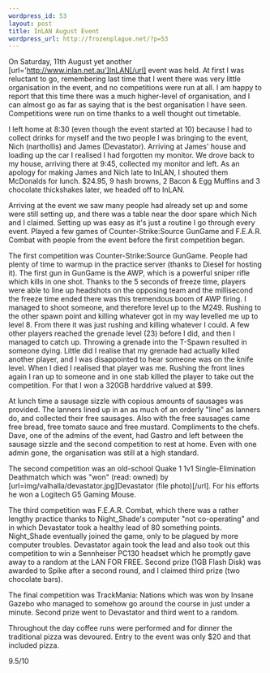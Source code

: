 ```yaml
--- 
wordpress_id: 53
layout: post
title: InLAN August Event
wordpress_url: http://frozenplague.net/?p=53
---
```

On Saturday, 11th August yet another [url='http://www.inlan.net.au']InLAN[/url] event was held. At first I was reluctant to go, remembering last time that I went there was very little organisation in the event, and no competitions were run at all. I am happy to report that this time there was a much higher-level of organisation, and I can almost go as far as saying that is the best organisation I have seen. Competitions were run on time thanks to a well thought out timetable.

I left home at 8:30 (even though the event started at 10) because I had to collect drinks for myself and the two people I was bringing to the event, Nich (narthollis) and James (Devastator). Arriving at James' house and loading up the car I realised I had forgotten my monitor. We drove back to my house, arriving there at 9:45, collected my monitor and left. As an apology for making James and Nich late to InLAN, I shouted them McDonalds for lunch. $24.95, 9 hash browns, 2 Bacon & Egg Muffins and 3 chocolate thickshakes later, we headed off to InLAN.

Arriving at the event we saw many people had already set up and some were still setting up, and there was a table near the door spare which Nich and I claimed. Setting up was easy as it's just a routine I go through every event. Played a few games of Counter-Strike:Source GunGame and F.E.A.R. Combat with people from the event before the first competition began.

The first competition was Counter-Strike:Source GunGame. People had plenty of time to warmup in the practice server (thanks to Diesel for hosting it). The first gun in GunGame is the AWP, which is a powerful sniper rifle which kills in one shot. Thanks to the 5 seconds of freeze time, players were able to line up headshots on the opposing team and the millisecond the freeze time ended there was this tremendous boom of AWP firing. I managed to shoot someone, and therefore level up to the M249. Rushing to the other spawn point and killing whatever got in my way levelled me up to level 8. From there it was just rushing and killing whatever I could. A few other players reached the grenade level (23) before I did, and then I managed to catch up. Throwing a grenade into the T-Spawn resulted in someone dying. Little did I realise that my grenade had actually killed another player, and I was disappointed to hear someone was on the knife level. When I died I realised that player was me. Rushing the front lines again I ran up to someone and in one stab killed the player to take out the competition. For that I won a 320GB harddrive valued at $99.

At lunch time a sausage sizzle with copious amounts of sausages was provided. The lanners lined up in an as much of an orderly "line" as lanners do, and collected their free sausages. Also with the free sausages came free bread, free tomato sauce and free mustard. Compliments to the chefs. Dave, one of the admins of the event, had Gastro and left between the sausage sizzle and the second competition to rest at home. Even with one admin gone, the organisation was still at a high standard.

The second competition was an old-school Quake 1 1v1 Single-Elimination Deathmatch which was "won" (read: owned) by [url=img/valhalla/devastator.jpg]Devastator (file photo)[/url]. For his efforts he won a Logitech G5 Gaming Mouse.

The third competition was F.E.A.R. Combat, which there was a rather lengthy practice thanks to Night_Shade's computer "not co-operating" and in which Devastator took a healthy lead of 80 something points. Night_Shade eventually joined the game, only to be plagued by more computer troubles. Devastator again took the lead and also took out this competition to win a Sennheiser PC130 headset which he promptly gave away to a random at the LAN FOR FREE. Second prize (1GB Flash Disk) was awarded to Spike after a second round, and I claimed third prize (two chocolate bars).

The final competition was TrackMania: Nations which was won by Insane Gazebo who managed to somehow go around the course in just under a minute. Second prize went to Devastator and third went to a random.

Throughout the day coffee runs were performed and for dinner the traditional pizza was devoured. Entry to the event was only $20 and that included pizza.

9.5/10
